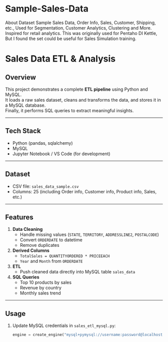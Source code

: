 # Sample-Sales-Data
About Dataset Sample Sales Data, Order Info, Sales, Customer, Shipping, etc., Used for Segmentation, Customer Analytics, Clustering and More. Inspired for retail analytics. This was originally used for Pentaho DI Kettle, But I found the set could be useful for Sales Simulation training.

# Sales Data ETL & Analysis

## Overview
This project demonstrates a complete **ETL pipeline** using Python and MySQL.  
It loads a raw sales dataset, cleans and transforms the data, and stores it in a MySQL database.  
Finally, it performs SQL queries to extract meaningful insights.

---

## Tech Stack
- Python (pandas, sqlalchemy)
- MySQL
- Jupyter Notebook / VS Code (for development)

---

## Dataset
- CSV file: `sales_data_sample.csv`
- Columns: 25 (including Order info, Customer info, Product info, Sales, etc.)

---

## Features
1. **Data Cleaning**
   - Handle missing values (`STATE`, `TERRITORY`, `ADDRESSLINE2`, `POSTALCODE`)
   - Convert `ORDERDATE` to datetime
   - Remove duplicates
2. **Derived Columns**
   - `TotalSales = QUANTITYORDERED * PRICEEACH`
   - `Year` and `Month` from `ORDERDATE`
3. **ETL**
   - Push cleaned data directly into MySQL table `sales_data`
4. **SQL Queries**
   - Top 10 products by sales
   - Revenue by country
   - Monthly sales trend

---

## Usage
1. Update MySQL credentials in `sales_etl_mysql.py`:
   ```python
   engine = create_engine("mysql+pymysql://username:password@localhost:3306/sales_db")
